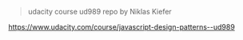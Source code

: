 > udacity course ud989 repo by Niklas Kiefer

https://www.udacity.com/course/javascript-design-patterns--ud989 
